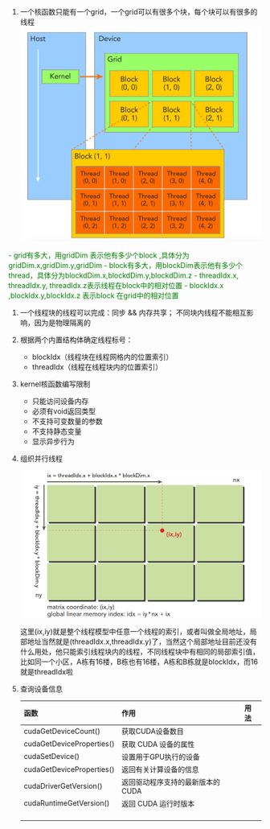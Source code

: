 1. 一个核函数只能有一个grid，一个grid可以有很多个块，每个块可以有很多的线程![](./img/4.png)
<font color = "green">  
- grid有多大，用gridDim 表示他有多少个block ,具体分为gridDim.x,gridDim.y,gridDim
- block有多大，用blockDim表示他有多少个thread，具体分为blockdDim.x,blockdDim.y,blockdDim.z
- threadIdx.x, threadIdx.y, threadIdx.z表示线程在block中的相对位置
- blockIdx.x ,blockIdx.y,blockIdx.z 表示block 在grid中的相对位置
</font>

1. 一个线程块的线程可以完成：同步 && 内存共享； 不同块内线程不能相互影响，因为是物理隔离的

2. 根据两个内置结构体确定线程标号：
   
   - blockIdx（线程块在线程网格内的位置索引）
   - threadIdx（线程在线程块内的位置索引）
   
3. kernel核函数编写限制
   - 只能访问设备内存
   - 必须有void返回类型
   - 不支持可变数量的参数
   - 不支持静态变量
   - 显示异步行为

4. 组织并行线程
   
   ![](./img/cuda_thread.png)

   
   这里(ix,iy)就是整个线程模型中任意一个线程的索引，或者叫做全局地址，局部地址当然就是(threadIdx.x,threadIdx.y)了，当然这个局部地址目前还没有什么用处，他只能索引线程块内的线程，不同线程块中有相同的局部索引值，比如同一个小区，A栋有16楼，B栋也有16楼，A栋和B栋就是blockIdx，而16就是threadIdx啦

5. 查询设备信息


   | 函数                      | 作用                              | 用法 |
   | ------------------------- | --------------------------------- | ---- |
   | cudaGetDeviceCount()      | 获取CUDA设备数目                  |      |
   | cudaGetDeviceProperties() | 获取 CUDA 设备的属性              |      |
   | cudaSetDevice()           | 设置用于GPU执行的设备             |      |
   | cudaGetDeviceProperties() | 返回有关计算设备的信息            |      |
   | cudaDriverGetVersion()    | 返回驱动程序支持的最新版本的 CUDA |      |
   | cudaRuntimeGetVersion()   | 返回 CUDA 运行时版本              |      |
   |                           |                                   |
   |                           |                                   |      |
   |                           |                                   |      |
   |                           |                                   |      |
   